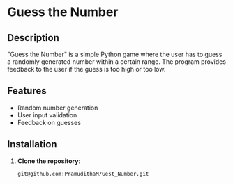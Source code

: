 # Guess the Number

## Description
"Guess the Number" is a simple Python game where the user has to guess a randomly generated number within a certain range. The program provides feedback to the user if the guess is too high or too low.

## Features
- Random number generation
- User input validation
- Feedback on guesses

## Installation
1. **Clone the repository**:
   ```bash
   git@github.com:PramudithaM/Gest_Number.git
